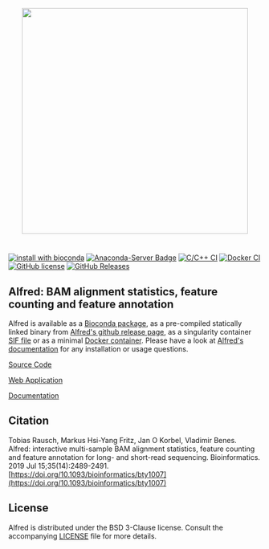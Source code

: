 <p align="center">
   <img width="450" src="https://raw.githubusercontent.com/tobiasrausch/alfred/master/alfred.png">
   <h1></h1>
</p>

[![install with bioconda](https://img.shields.io/badge/install%20with-bioconda-brightgreen.svg?style=flat-square)](http://bioconda.github.io/recipes/alfred/README.html)
[![Anaconda-Server Badge](https://anaconda.org/bioconda/alfred/badges/downloads.svg)](https://anaconda.org/bioconda/alfred)
[![C/C++ CI](https://github.com/tobiasrausch/alfred/workflows/C/C++%20CI/badge.svg)](https://github.com/tobiasrausch/alfred/actions)
[![Docker CI](https://github.com/tobiasrausch/alfred/workflows/Docker%20CI/badge.svg)](https://hub.docker.com/r/trausch/alfred/)
[![GitHub license](https://img.shields.io/badge/License-BSD%203--Clause-blue.svg)](https://github.com/tobiasrausch/alfred/blob/master/LICENSE)
[![GitHub Releases](https://img.shields.io/github/release/tobiasrausch/alfred.svg)](https://github.com/tobiasrausch/alfred/releases)

## Alfred: BAM alignment statistics, feature counting and feature annotation

Alfred is available as a [Bioconda package](https://anaconda.org/bioconda/alfred), as a pre-compiled statically linked binary from [Alfred's github release page](https://github.com/tobiasrausch/alfred/releases/), as a singularity container [SIF file](https://github.com/tobiasrausch/alfred/releases/) or as a minimal [Docker container](https://hub.docker.com/r/trausch/alfred/). Please have a look at [Alfred's documentation](https://www.gear-genomics.com/docs/alfred/) for any installation or usage questions.

[Source Code](https://github.com/tobiasrausch/alfred/)

[Web Application](https://www.gear-genomics.com/alfred/)

[Documentation](https://www.gear-genomics.com/docs/alfred/)

## Citation

Tobias Rausch, Markus Hsi-Yang Fritz, Jan O Korbel, Vladimir Benes.      
Alfred: interactive multi-sample BAM alignment statistics, feature counting and feature annotation for long- and short-read sequencing.
Bioinformatics. 2019 Jul 15;35(14):2489-2491.
[https://doi.org/10.1093/bioinformatics/bty1007](https://doi.org/10.1093/bioinformatics/bty1007)


License
-------
Alfred is distributed under the BSD 3-Clause license. Consult the accompanying [LICENSE](https://github.com/tobiasrausch/alfred/blob/master/LICENSE) file for more details.
